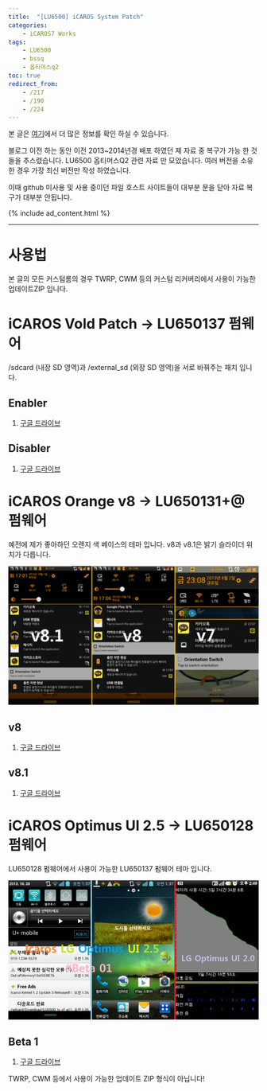 ```yaml
---
title:  "[LU6500] iCAROS System Patch"
categories:
    - iCAROS7 Works
tags:
    - LU6500
    - bssq
    - 옵티머스q2
toc: true
redirect_from:
    - /217
    - /190
    - /224
---
```


본 글은 [여기](https://minnote.net/icaros7%20works/BSSQ-Download/)에서 더 많은 정보를 확인 하실 수 있습니다.

블로그 이전 하는 동안 이전 2013~2014년경 배포 하였던 제 자료 중 복구가 가능 한 것들을 추스렸습니다.
LU6500 옵티머스Q2 관련 자료 만 모았습니다. 여러 버전을 소유한 경우 가장 최신 버전만 작성 하였습니다.

이때 github 미사용 및 사용 중이던 파일 호스트 사이트들이 대부분 문을 닫아 자료 복구가 대부분 안됩니다.

{% include ad_content.html %}

<hr>

# 사용법
본 글의 모든 커스텀롬의 경우 TWRP, CWM 등의 커스텀 리커버리에서 사용이 가능한 업데이트ZIP 입니다.

# iCAROS Vold Patch -> LU650137 펌웨어
/sdcard (내장 SD 영역)과 /external_sd (외장 SD 영역)을 서로 바꿔주는 패치 입니다.

## Enabler
1. <a href="https://drive.google.com/file/d/1Q5rycXU2abOsdC4esg2rWjhQ2kKkXDWc/view?usp=sharing" target="_blank">구글 드라이브</a>

## Disabler
1. <a href="https://drive.google.com/file/d/1QcBtnc6qTtmN8WvRybw-CLpvEJn0yi5x/view?usp=sharing" target="_blank">구글 드라이브</a>

# iCAROS Orange v8 -> LU650131+@ 펌웨어
예전에 제가 좋아하던 오랜지 색 베이스의 테마 입니다. v8과 v8.1은 밝기 슬라이더 위치가 다릅니다.

![](../assets/2021-01-23-LU6500-iCAROS-System/1.png)

## v8
1. <a href="https://drive.google.com/file/d/1OYhckBSMHX_xGLfxFAgh4SRXyRNM3gJe/view?usp=sharing" target="_blank">구글 드라이브</a>

## v8.1
1. <a href="https://drive.google.com/file/d/1fHn7Cj1B8Qj3LJR6H0NYQkDBMWvQPx9Q/view?usp=sharing" target="_blank">구글 드라이브</a>

# iCAROS Optimus UI 2.5 -> LU650128 펌웨어
LU650128 펌웨어에서 사용이 가능한 LU650137 펌웨어 테마 입니다.

![](/assets/2021-01-23-LU6500-iCAROS-System/2.png)

## Beta 1
1. <a href="https://drive.google.com/file/d/13mi37-cxO7f5jXQKf2iWqMFrDFsYspTs/view?usp=sharing" target="_blank">구글 드라이브</a>

TWRP, CWM 등에서 사용이 가능한 업데이트 ZIP 형식이 아닙니다!